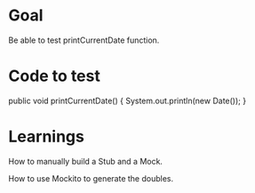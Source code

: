 # Goal

Be able to test printCurrentDate function.

# Code to test

  public void printCurrentDate() {
    System.out.println(new Date());
  }

# Learnings

How to manually build a Stub and a Mock.

How to use Mockito to generate the doubles.